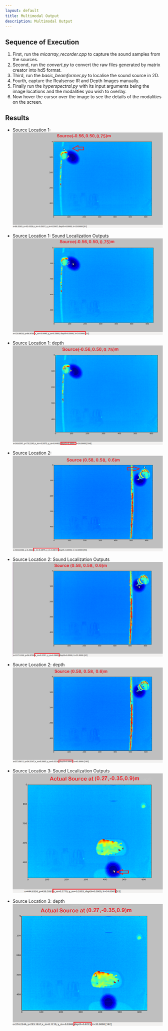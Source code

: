 ```yaml
---
layout: default
title: Multimodal Output
description: Multimodal Output
---
```


## Sequence of Execution

1. First, run the *micarray_recorder.cpp* to capture the sound samples from the sources.
2. Second, run the *convert.py* to convert the raw files generated by matrix creator into hd5 format.
2. Third, run the *basic_beamformer.py* to localise the sound source in 2D.
3. Fourth, capture the Realsense IR and Depth Images manually.
4. Finally run the *hyperspectral.py* with its input arguments being the image locations and the modalities you wish to overlay.
5. Now hover the cursor over the image to see the details of the modalities on the screen.

## Results

* Source Location 1:
![Left-1](/Hyperspectral_Images/Left-1.png)

* Source Location 1: Sound Localization Outputs
![Left-2](/Hyperspectral_Images/Left-3.png)

* Source Location 1: depth
![Left-3](/Hyperspectral_Images/Left-2.png)

* Source Location 2:
![Right-1](/Hyperspectral_Images/Right-2.png)

* Source Location 2: Sound Localization Outputs
![Right-2](/Hyperspectral_Images/Right-1.png)

* Source Location 2: depth
![Right-3](/Hyperspectral_Images/Right-3.png)

* Source Location 3: Sound Localization Outputs
![Right_Down-1](/Hyperspectral_Images/Right_Down-1.png)

* Source Location 3: depth
![Right_Down-2](/Hyperspectral_Images/Right_Down-2.png)
